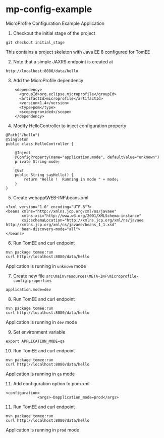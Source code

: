 # mp-config-example
MicroProfile Configuration Example Application

1. Checkout the initial stage of the project

```
git checkout initial_stage
```

This contains a project skeleton with Java EE 8 configured for TomEE

2. Note that a simple JAXRS endpoint is created at

```
http://localhost:8080/data/hello
```

3. Add the MicroProfile dependency

```
    <dependency>
      <groupId>org.eclipse.microprofile</groupId>
      <artifactId>microprofile</artifactId>
      <version>1.4</version>
      <type>pom</type>
      <scope>provided</scope>
    </dependency>
```

4. Modify HelloController to inject configuration property

```
@Path("/hello")
@Singleton
public class HelloController {
	
	@Inject
	@ConfigProperty(name="application.mode", defaultValue="unknown")
	private String mode;
	
    @GET
    public String sayHello() {
        return "Hello !  Running in mode " + mode;
    }
}
```

5. Create webapp\WEB-INF\beans.xml

```
<?xml version="1.0" encoding="UTF-8"?>
<beans xmlns="http://xmlns.jcp.org/xml/ns/javaee"
       xmlns:xsi="http://www.w3.org/2001/XMLSchema-instance"
       xsi:schemaLocation="http://xmlns.jcp.org/xml/ns/javaee http://xmlns.jcp.org/xml/ns/javaee/beans_1_1.xsd"
       bean-discovery-mode="all">
</beans>
```

6. Run TomEE and curl endpoint

```
mvn package tomee:run
curl http://localhost:8080/data/hello
```

Application is running in `unknown` mode

7. Create new file `src\main\resources\META-INF\microprofile-config.properties`

```
application.mode=dev
```

8. Run TomEE and curl endpoint

```
mvn package tomee:run
curl http://localhost:8080/data/hello
```

Application is running in `dev` mode

9. Set environment variable

```
export APPLICATION_MODE=qa
```

10. Run TomEE and curl endpoint

```
mvn package tomee:run
curl http://localhost:8080/data/hello
```

Application is running in `qa` mode

11. Add configuration option to pom.xml
```
<configuration>
              <args>-Dapplication_mode=prod</args>
```

11. Run TomEE and curl endpoint

```
mvn package tomee:run
curl http://localhost:8080/data/hello
```

Application is running in `prod` mode
